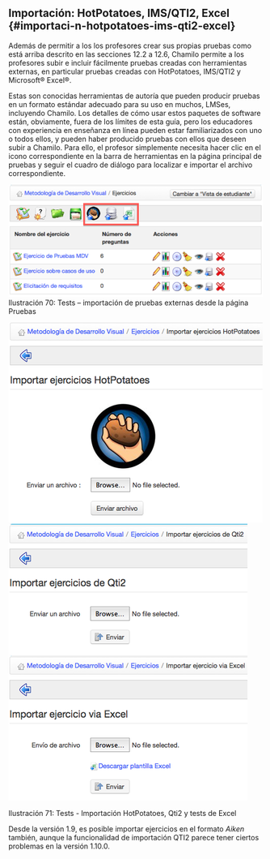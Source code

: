 ## Importación: HotPotatoes, IMS/QTI2, Excel {#importaci-n-hotpotatoes-ims-qti2-excel}

Además de permitir a los los profesores crear sus propias pruebas como está arriba descrito en las secciones 12.2 a 12.6, Chamilo permite a los profesores subir e incluir fácilmente pruebas creadas con herramientas externas, en particular pruebas creadas con HotPotatoes, IMS/QTI2 y Microsoft® Excel®.

Estas son conocidas herramientas de autoría que pueden producir pruebas en un formato estándar adecuado para su uso en muchos, LMSes, incluyendo Chamilo. Los detalles de cómo usar estos paquetes de software están, obviamente, fuera de los límites de esta guía, pero los educadores con experiencia en enseñanza en línea pueden estar familiarizados con uno o todos ellos, y pueden haber producido pruebas con ellos que deseen subir a Chamilo. Para ello, el profesor simplemente necesita hacer clic en el icono correspondiente en la barra de herramientas en la página principal de pruebas y seguir el cuadro de diálogo para localizar e importar el archivo correspondiente.

![](../assets/graficos33.png)Ilustración 70: Tests – importación de pruebas externas desde la página Pruebas

![](../assets/graficos34.png)![](../assets/graficos35.png)![](../assets/graficos36.png)

Ilustración 71: Tests - Importación HotPotatoes, Qti2 y tests de Excel

Desde la versión 1.9, es posible importar ejercicios en el formato _Aiken_ también, aunque la funcionalidad de importación QTI2 parece tener ciertos problemas en la versión 1.10.0.